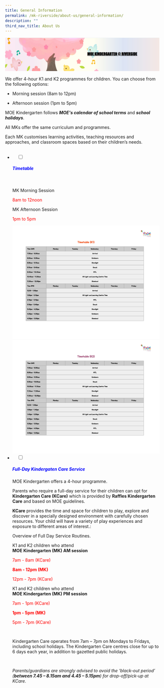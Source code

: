 ```yaml
---
title: General Information
permalink: /mk-riverside/about-us/general-information/
description: ""
third_nav_title: About Us
---
```

![](/images/banner%20mk.png)
<br>
<p>We offer 4-hour K1 and K2 programmes for children. You can choose from the following options:</p>

<ul>
<li><p>Morning session (8am to 12pm)</p>
</li>
<li><p>Afternoon session (1pm to 5pm)</p>
</li>
</ul>
<p>MOE Kindergarten follows <em><strong>MOE&#39;s calendar of school terms</strong></em> and <em><strong>school holidays</strong></em>.</p>
<p>All MKs offer the same curriculum and programmes.</p>
<p>Each MK customises learning activities, teaching resources and approaches, and classroom spaces based on their children’s needs.</p>

<ul class="jekyllcodex_accordion">
  <li>
    <input type="checkbox" id="accordion1">
		<label for="accordion1"><h5 style="color:blue">Timetable</h5></label>
    <div>
<p>MK Morning Session</p>
<p style="color:red">8am to 12noon<br>
<p>MK Afternoon Session</p>
<p style="color:red">1pm to 5pm</p>
<img src="/images/Timetable-K1-2023.jpg" style="width:900px">
<img src="/images/Timetable-K2-2023.jpg" style="width:900px">	
	</div>
	</li>
	
<li>
    <input type="checkbox" id="accordion2">
    <label for="accordion2"><h5 style="color:blue">Full-Day Kindergaten Care Service</h5></label>
	<div>
<p>MOE Kindergarten offers a 4-hour programme.</p>

<p>Parents who require a full-day service for their children can opt for <strong>Kindergarten Care (KCare)</strong> which is provided by <strong>Raffles Kindergarten Care</strong> and based on MOE guidelines.</p>

<p><strong>KCare</strong> provides the time and space for children to play, explore and discover in a specially designed environment with carefully chosen resources. Your child will have a variety of play experiences and exposure to different areas of interest.:</p>

<p>Overview of Full Day Service Routines.</p>

<p>K1 and K2 children who attend<br><strong>MOE Kindergarten (MK) AM session</strong></p>

<p style="color:red">7am - 8am (KCare)</p>

<strong style="color:red">8am - 12pm (MK)</strong>

<p style="color:red">12pm - 7pm (KCare)</p>

<p>K1 and K2 children who attend<br><strong>MOE Kindergarten (MK) PM session</strong></p>

<p style="color:red">7am - 1pm (KCare)</p>

<strong style="color:red">1pm - 5pm (MK)</strong>

<p style="color:red">5pm - 7pm (KCare)</p>

<br>

<p>Kindergarten Care operates from 7am – 7pm on Mondays to Fridays, including school holidays. The Kindergarten Care centres close for up to 6 days each year, in addition to gazetted public holidays.</p><br>

<p><em>Parents/guardians are strongly advised to avoid the ‘black-out period’ (<strong><strong>between 7.45 – 8.15am and 4.45 – 5.15pm</strong></strong>) for drop-off/pick-up at KCare.</em></p>
	</div>
	</li>